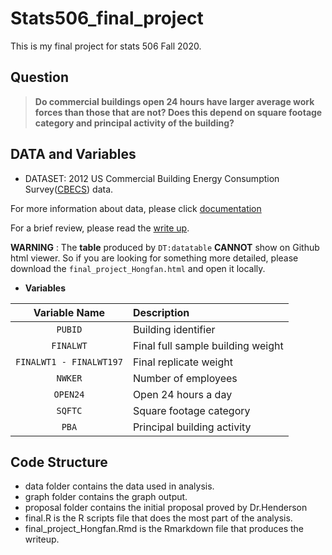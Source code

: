 # Stats506_final_project
This is my final project for stats 506 Fall 2020.

## Question

> **Do commercial buildings open 24 hours have larger average work forces than those that are not?  Does this depend on square footage category and principal activity of the building?**   

## DATA and Variables

* DATASET: 2012 US Commercial Building Energy Consumption Survey([CBECS](https://www.eia.gov/consumption/commercial/data/2012/index.php?view=microdata)) data. 

For more information about data, please click [documentation](https://www.eia.gov/consumption/commercial/data/2012/pdf/user_guide_public_use_aug2016.pdf)  

For a brief review, please read the [write up](https://raw.githack.com/HongfanChen/Stats506_final_project/main/final_project_Hongfan.html).  

**WARNING** : The **table** produced by `DT:datatable` **CANNOT** show on Github html viewer. So if you are looking for something more detailed, please download the `final_project_Hongfan.html` and open it locally.

* **Variables**

| Variable Name | Description |
| :----: | :---- |
| `PUBID` | Building identifier |
| `FINALWT` | Final full sample building weight | 
| `FINALWT1 - FINALWT197` | Final replicate weight |
| `NWKER` | Number of employees |
| `OPEN24` | Open 24 hours a day |
| `SQFTC` | Square footage category |
| `PBA` | Principal building activity |

## Code Structure

* data folder contains the data used in analysis.
* graph folder contains the graph output.
* proposal folder contains the initial proposal proved by Dr.Henderson
* final.R is the R scripts file that does the most part of the analysis.
* final_project_Hongfan.Rmd is the Rmarkdown file that produces the writeup.


